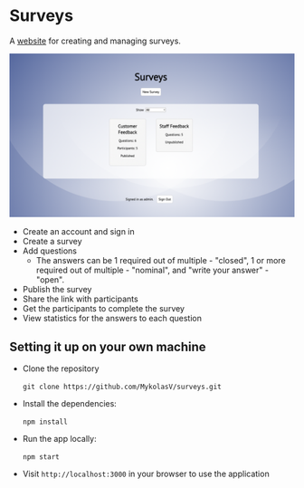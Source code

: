 # Surveys

A [website](https://mv-surveys.herokuapp.com/) for creating and managing surveys.

![image](screenshots/surveys.png)

- Create an account and sign in
- Create a survey
- Add questions
  - The answers can be 1 required out of multiple - "closed", 1 or more required
    out of multiple - "nominal", and "write your answer" - "open".
- Publish the survey
- Share the link with participants
- Get the participants to complete the survey
- View statistics for the answers to each question

## Setting it up on your own machine
- Clone the repository

  `git clone https://github.com/MykolasV/surveys.git`

- Install the dependencies:
  
  `npm install`

- Run the app locally:

  `npm start`

- Visit `http://localhost:3000` in your browser to use the application
